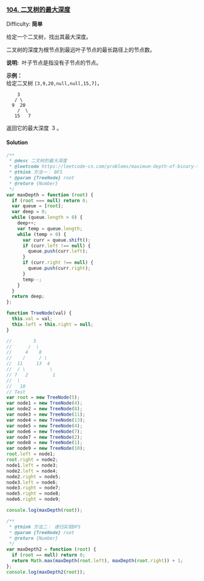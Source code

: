 ### [104\. 二叉树的最大深度](https://leetcode-cn.com/problems/maximum-depth-of-binary-tree/)

Difficulty: **简单**

给定一个二叉树，找出其最大深度。

二叉树的深度为根节点到最远叶子节点的最长路径上的节点数。

**说明:**  叶子节点是指没有子节点的节点。

**示例：**  
给定二叉树 `[3,9,20,null,null,15,7]`，

```
    3
   / \
  9  20
    /  \
   15   7
```

返回它的最大深度  3 。

#### Solution

```javascript
/**
 * @desc 二叉树的最大深度
 * @leetcode https://leetcode-cn.com/problems/maximum-depth-of-binary-tree/
 * @think 方法一： BFS
 * @param {TreeNode} root
 * @return {Number}
 */
var maxDepth = function (root) {
  if (root === null) return 0;
  var queue = [root];
  var deep = 0;
  while (queue.length > 0) {
    deep++;
    var temp = queue.length;
    while (temp > 0) {
      var curr = queue.shift();
      if (curr.left !== null) {
        queue.push(curr.left);
      }
      if (curr.right !== null) {
        queue.push(curr.right);
      }
      temp--;
    }
  }
  return deep;
};

function TreeNode(val) {
  this.val = val;
  this.left = this.right = null;
}

//        5
//      /  \
//     4    8
//    /     / \
//  11     13  4
//  / \         \
// 7   2         1
//  \
//   10
// Test
var root = new TreeNode(5);
var node1 = new TreeNode(4);
var node2 = new TreeNode(8);
var node3 = new TreeNode(11);
var node4 = new TreeNode(13);
var node5 = new TreeNode(4);
var node6 = new TreeNode(7);
var node7 = new TreeNode(2);
var node8 = new TreeNode(1);
var node9 = new TreeNode(10);
root.left = node1;
root.right = node2;
node1.left = node3;
node2.left = node4;
node2.right = node5;
node3.left = node6;
node3.right = node7;
node5.right = node8;
node6.right = node9;

console.log(maxDepth(root));

/**
 * @think 方法二： 递归实现DFS
 * @param {TreeNode} root
 * @return {Number}
 */
var maxDepth2 = function (root) {
  if (root == null) return 0;
  return Math.max(maxDepth(root.left), maxDepth(root.right)) + 1;
};
console.log(maxDepth2(root));
```
